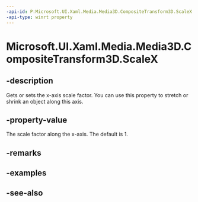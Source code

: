 ```yaml
---
-api-id: P:Microsoft.UI.Xaml.Media.Media3D.CompositeTransform3D.ScaleX
-api-type: winrt property
---
```


<!-- Property syntax
public double ScaleX { get;  set; }
-->

# Microsoft.UI.Xaml.Media.Media3D.CompositeTransform3D.ScaleX

## -description
Gets or sets the x-axis scale factor. You can use this property to stretch or shrink an object along this axis.

## -property-value
The scale factor along the x-axis. The default is 1.

## -remarks

## -examples

## -see-also
